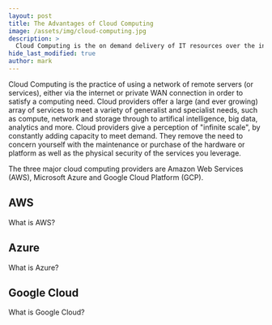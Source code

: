 ```yaml
---
layout: post
title: The Advantages of Cloud Computing
image: /assets/img/cloud-computing.jpg
description: >
  Cloud Computing is the on demand delivery of IT resources over the internet via pay-as-you-go pricing. This post explains why Cloud Computing has become so ubiquitous over the last decade and some of the advantages of choosing to fulfill part or even all of your IT needs.
hide_last_modified: true
author: mark
---
```

Cloud Computing is the practice of using a network of remote servers (or services), either via the internet or private WAN connection in order to satisfy a computing need. Cloud providers offer a large (and ever growing) array of services to meet a variety of generalist and specialist needs, such as compute, network and storage through to artifical intelligence, big data, analytics and more. Cloud providers give a perception of "infinite scale", by constantly adding capacity to meet demand. They remove the need to concern yourself with the maintenance or purchase of the hardware or platform as well as the physical security of the services you leverage.

The three major cloud computing providers are Amazon Web Services (AWS), Microsoft Azure and Google Cloud Platform (GCP). 

## AWS

What is AWS?

## Azure

What is Azure?

## Google Cloud

What is Google Cloud?